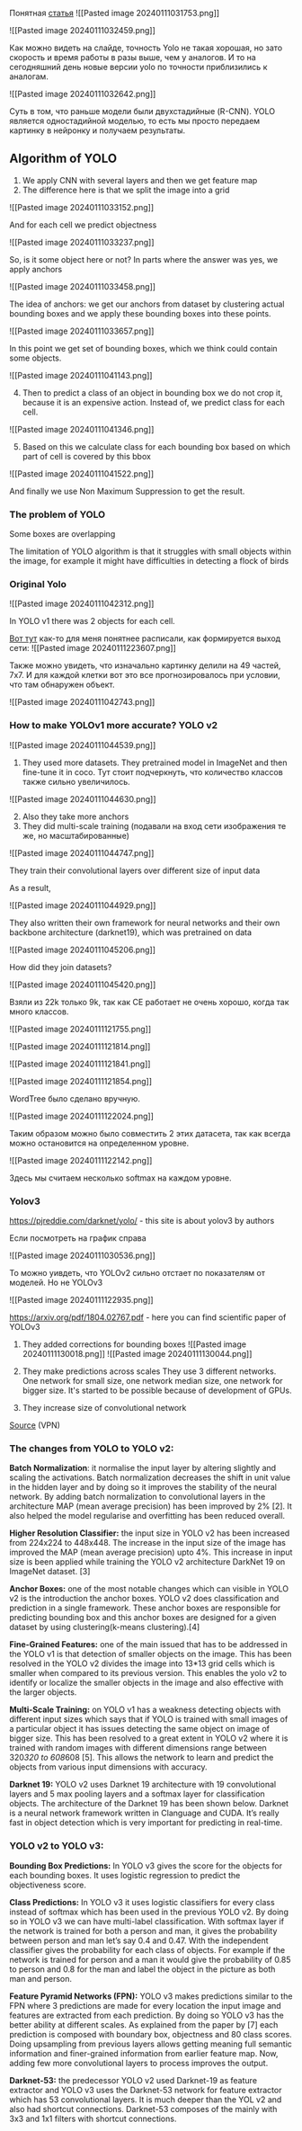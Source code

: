 Понятная [статья](https://habr.com/ru/articles/556404/)
![[Pasted image 20240111031753.png]]

![[Pasted image 20240111032459.png]]

Как можно видеть на слайде, точность Yolo не такая хорошая, но зато скорость и время работы в разы выше, чем у аналогов. И то на сегодняшний день новые версии yolo по точности приблизились к аналогам. 


![[Pasted image 20240111032642.png]]

Суть в том, что раньше модели были двухстадийные (R-CNN). YOLO является одностадийной моделью, то есть мы просто передаем картинку в нейронку и получаем результаты.

## Algorithm of YOLO

1) We apply CNN with several layers and then we get feature map
2) The difference here is that we split the image into a grid

![[Pasted image 20240111033152.png]]

And for each cell we predict objectness

![[Pasted image 20240111033237.png]]

So, is it some object here or not?
In parts where the answer was yes, we apply anchors

![[Pasted image 20240111033458.png]]

The idea of anchors: we get our anchors from dataset by clustering actual bounding boxes and we apply these bounding boxes into these points.


![[Pasted image 20240111033657.png]]

In this point we get set of bounding boxes, which we think could contain some objects.

![[Pasted image 20240111041143.png]]

4) Then to predict a class of an object in bounding box we do not crop it, because it is an expensive action. Instead of, we predict class for each cell.

![[Pasted image 20240111041346.png]]

5) Based on this we calculate class for each bounding box based on which part of cell is covered by this bbox

![[Pasted image 20240111041522.png]]

And finally we use Non Maximum Suppression to get the result.

### The  problem of YOLO

Some boxes are overlapping

The limitation of YOLO algorithm is that it struggles with small objects within the image, for example it might have difficulties in detecting a flock of birds

### Original Yolo

![[Pasted image 20240111042312.png]]

In YOLO v1 there was 2 objects for each cell. 

[Вот тут](https://habr.com/ru/articles/460869/#:~:text=%D0%9C%D0%BE%D0%B4%D0%B5%D0%BB%D1%8C%20YOLOv3%20%D0%B2%20%D0%BA%D0%B0%D1%87%D0%B5%D1%81%D1%82%D0%B2%D0%B5%20%D0%B2%D1%8B%D1%85%D0%BE%D0%B4%D0%B0%20%D0%B8%D1%81%D0%BF%D0%BE%D0%BB%D1%8C%D0%B7%D1%83%D0%B5%D1%82%20%D1%82%D1%80%D0%B8%20%D1%81%D0%BB%D0%BE%D1%8F) как-то для меня понятнее расписали, как формируется выход сети:
![[Pasted image 20240111223607.png]]

Также можно увидеть, что изначально картинку делили на 49 частей, 7х7. И для каждой клетки вот это все прогнозировалось при условии, что там обнаружен объект.

![[Pasted image 20240111042743.png]]

### How to make YOLOv1 more accurate? YOLO v2

![[Pasted image 20240111044539.png]]

1) They used more datasets. They pretrained model in ImageNet and then fine-tune it in coco.
Тут стоит подчеркнуть, что количество классов также сильно увеличилось.

![[Pasted image 20240111044630.png]]

2) Also they take more anchors
3) They did multi-scale training (подавали на вход сети изображения те же, но масштабированные)

![[Pasted image 20240111044747.png]]

They train their convolutional layers over different size of input data

As a result, 

![[Pasted image 20240111044929.png]]

They also written their own framework for neural networks and their own backbone architecture (darknet19), which was pretrained on data

![[Pasted image 20240111045206.png]]

How did they join datasets?

![[Pasted image 20240111045420.png]]

Взяли из 22k только 9k, так как CE работает не очень хорошо, когда так много классов. 

![[Pasted image 20240111121755.png]]

![[Pasted image 20240111121814.png]]

![[Pasted image 20240111121841.png]]

![[Pasted image 20240111121854.png]]

WordTree было сделано вручную.

![[Pasted image 20240111122024.png]]

Таким образом можно было совместить 2 этих датасета, так как всегда можно остановится на определенном уровне.

![[Pasted image 20240111122142.png]]

Здесь мы считаем несколько softmax на каждом уровне.

### Yolov3

https://pjreddie.com/darknet/yolo/ - this site is about yolov3 by authors

Если посмотреть на график справа

![[Pasted image 20240111030536.png]]

То можно уивдеть, что YOLOv2 сильно отстает по показателям от моделей. Но не YOLOv3

![[Pasted image 20240111122935.png]]

https://arxiv.org/pdf/1804.02767.pdf - here you can find scientific paper of YOLOv3

1) They added corrections for bounding boxes
![[Pasted image 20240111130018.png]]
![[Pasted image 20240111130044.png]]

2) They make predictions across scales
They use 3 different networks. One network for small size, one network median size, one network for bigger size. It's started to be possible because of development of GPUs.
3) They increase size of convolutional network

[Source](https://medium.com/@venkatakrishna.jonnalagadda/object-detection-yolo-v1-v2-v3-c3d5eca2312a) (VPN)
### The changes from YOLO to YOLO v2:

**Batch Normalization**: it normalise the input layer by altering slightly and scaling the activations. Batch normalization decreases the shift in unit value in the hidden layer and by doing so it improves the stability of the neural network. By adding batch normalization to convolutional layers in the architecture MAP (mean average precision) has been improved by 2% [2]. It also helped the model regularise and overfitting has been reduced overall.

**Higher Resolution Classifier:** the input size in YOLO v2 has been increased from 224x224 to 448x448. The increase in the input size of the image has improved the MAP (mean average precision) upto 4%. This increase in input size is been applied while training the YOLO v2 architecture DarkNet 19 on ImageNet dataset. [3]

**Anchor Boxes:** one of the most notable changes which can visible in YOLO v2 is the introduction the anchor boxes. YOLO v2 does classification and prediction in a single framework. These anchor boxes are responsible for predicting bounding box and this anchor boxes are designed for a given dataset by using clustering(k-means clustering).[4]

**Fine-Grained Features:** one of the main issued that has to be addressed in the YOLO v1 is that detection of smaller objects on the image. This has been resolved in the YOLO v2 divides the image into 13*13 grid cells which is smaller when compared to its previous version. This enables the yolo v2 to identify or localize the smaller objects in the image and also effective with the larger objects.

**Multi-Scale Training:** on YOLO v1 has a weakness detecting objects with different input sizes which says that if YOLO is trained with small images of a particular object it has issues detecting the same object on image of bigger size. This has been resolved to a great extent in YOLO v2 where it is trained with random images with different dimensions range between 320*320 to 608*608 [5]. This allows the network to learn and predict the objects from various input dimensions with accuracy.

**Darknet 19:** YOLO v2 uses Darknet 19 architecture with 19 convolutional layers and 5 max pooling layers and a softmax layer for classification objects. The architecture of the Darknet 19 has been shown below. Darknet is a neural network framework written in Clanguage and CUDA. It’s really fast in object detection which is very important for predicting in real-time.

### YOLO v2 to YOLO v3:

**Bounding Box Predictions:** In YOLO v3 gives the score for the objects for each bounding boxes. It uses logistic regression to predict the objectiveness score.

**Class Predictions:** In YOLO v3 it uses logistic classifiers for every class instead of softmax which has been used in the previous YOLO v2. By doing so in YOLO v3 we can have multi-label classification. With softmax layer if the network is trained for both a person and man, it gives the probability between person and man let’s say 0.4 and 0.47. With the independent classifier gives the probability for each class of objects. For example if the network is trained for person and a man it would give the probability of 0.85 to person and 0.8 for the man and label the object in the picture as both man and person.

**Feature Pyramid Networks (FPN):** YOLO v3 makes predictions similar to the FPN where 3 predictions are made for every location the input image and features are extracted from each prediction. By doing so YOLO v3 has the better ability at different scales. As explained from the paper by [7] each prediction is composed with boundary box, objectness and 80 class scores. Doing upsampling from previous layers allows getting meaning full semantic information and finer-grained information from earlier feature map. Now, adding few more convolutional layers to process improves the output.

**Darknet-53:** the predecessor YOLO v2 used Darknet-19 as feature extractor and YOLO v3 uses the Darknet-53 network for feature extractor which has 53 convolutional layers. It is much deeper than the YOL v2 and also had shortcut connections. Darknet-53 composes of the mainly with 3x3 and 1x1 filters with shortcut connections.